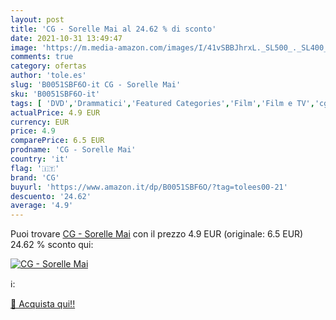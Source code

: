 ```yaml
---
layout: post
title: 'CG - Sorelle Mai al 24.62 % di sconto'
date: 2021-10-31 13:49:47
image: 'https://m.media-amazon.com/images/I/41vSBBJhrxL._SL500_._SL400_.jpg'
comments: true
category: ofertas
author: 'tole.es'
slug: 'B0051SBF6O-it CG - Sorelle Mai'
sku: 'B0051SBF6O-it'
tags: [ 'DVD','Drammatici','Featured Categories','Film','Film e TV','cg', ]
actualPrice: 4.9 EUR
currency: EUR
price: 4.9
comparePrice: 6.5 EUR
prodname: 'CG - Sorelle Mai'
country: 'it'
flag: '🇮🇹'
brand: 'CG'
buyurl: 'https://www.amazon.it/dp/B0051SBF6O/?tag=tolees00-21'
descuento: '24.62'
average: '4.9'
---
```


Puoi trovare [CG - Sorelle Mai](https://www.amazon.it/dp/B0051SBF6O/?tag=tolees00-21) con il prezzo 4.9 EUR (originale: 6.5 EUR) 24.62 % sconto qui:

[![CG - Sorelle Mai](https://m.media-amazon.com/images/I/41vSBBJhrxL._SL500_._SL400_.jpg)](https://www.amazon.it/dp/B0051SBF6O/?tag=tolees00-21)

ℹ️:


[🛒 Acquista qui!!](https://www.amazon.it/dp/B0051SBF6O/?tag=tolees00-21)
